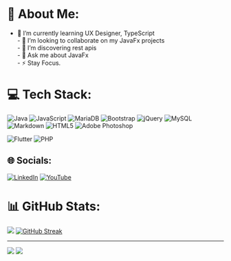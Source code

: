 # 💫 About Me:
- 🌱 I’m currently learning UX Designer, TypeScript<br>- 👯 I’m looking to collaborate on my JavaFx projects<br>- 🤔 I’m discovering rest apis<br>- 💬 Ask me about JavaFx<br>- ⚡ Stay Focus.




# 💻 Tech Stack:

![Java](https://img.shields.io/badge/java-%23ED8B00.svg?style=for-the-badge&logo=java&logoColor=white)
![JavaScript](https://img.shields.io/badge/javascript-%23323330.svg?style=for-the-badge&logo=javascript&logoColor=%23F7DF1E) 
![MariaDB](https://img.shields.io/badge/MariaDB-003545?style=for-the-badge&logo=mariadb&logoColor=white)
![Bootstrap](https://img.shields.io/badge/bootstrap-%23563D7C.svg?style=for-the-badge&logo=bootstrap&logoColor=white)
![jQuery](https://img.shields.io/badge/jquery-%230769AD.svg?style=for-the-badge&logo=jquery&logoColor=white)
![MySQL](https://img.shields.io/badge/mysql-%2300f.svg?style=for-the-badge&logo=mysql&logoColor=white) 
![Markdown](https://img.shields.io/badge/markdown-%23000000.svg?style=for-the-badge&logo=markdown&logoColor=white) 
![HTML5](https://img.shields.io/badge/html5-%23E34F26.svg?style=for-the-badge&logo=html5&logoColor=white) 
![Adobe Photoshop](https://img.shields.io/badge/adobephotoshop-%2331A8FF.svg?style=for-the-badge&logo=adobephotoshop&logoColor=white)

 ![Flutter](https://img.shields.io/badge/Flutter-%2302569B.svg?style=for-the-badge&logo=Flutter&logoColor=white)
 ![PHP](https://img.shields.io/badge/php-%23777BB4.svg?style=for-the-badge&logo=php&logoColor=white)
<br>
<!-- ![](https://github-readme-stats.vercel.app/api/top-langs/?username=gleidsonmt&theme=dark&hide_border=false&include_all_commits=true&count_private=true&layout=compact) -->

## 🌐 Socials:
[![LinkedIn](https://img.shields.io/badge/LinkedIn-%230077B5.svg?logo=linkedin&logoColor=white)](https://linkedin.com/in/gleidson-neves-da-silveira-50353a1b2)
[![YouTube](https://img.shields.io/badge/YouTube-%23FF0000.svg?logo=YouTube&logoColor=white)](https://youtube.com/@@gleidsonneves5895) 


# 📊 GitHub Stats:
![](https://github-readme-stats.vercel.app/api?username=gleidsonmt&theme=dark&border_color=000000&card_width=1000&include_all_commits=true&count_private=true)
[![GitHub Streak](https://streak-stats.demolab.com?user=gleidsonmt&theme=dark&hide_border=true&card_width=1000)](https://git.io/streak-stats)</br>

---
[![](https://visitcount.itsvg.in/api?id=gleidsonmt&icon=0&color=1)](https://visitcount.itsvg.in)
<img src='https://gleidsonmt.github.io/img/man.jpg'>
<!-- Proudly created with GPRM ( https://gprm.itsvg.in ) -->
 
